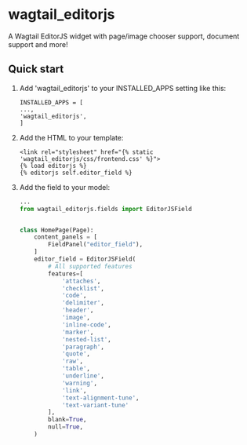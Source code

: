 wagtail_editorjs
================

A Wagtail EditorJS widget with page/image chooser support, document support and more!

Quick start
-----------

1. Add 'wagtail_editorjs' to your INSTALLED_APPS setting like this:

   ```
   INSTALLED_APPS = [
   ...,
   'wagtail_editorjs',
   ]
   ```
2. Add the HTML to your template:

   ```django-html
   <link rel="stylesheet" href="{% static 'wagtail_editorjs/css/frontend.css' %}">
   {% load editorjs %}
   {% editorjs self.editor_field %}
   ```
3. Add the field to your model:

   ```python
   ...
   from wagtail_editorjs.fields import EditorJSField


   class HomePage(Page):
       content_panels = [
           FieldPanel("editor_field"),
       ]
       editor_field = EditorJSField(
           # All supported features
           features=[
               'attaches',
               'checklist',
               'code',
               'delimiter',
               'header',
               'image',
               'inline-code',
               'marker',
               'nested-list',
               'paragraph',
               'quote',
               'raw',
               'table',
               'underline',
               'warning',
               'link',
               'text-alignment-tune',
               'text-variant-tune'
           ],
           blank=True,
           null=True,
       )

   ```
